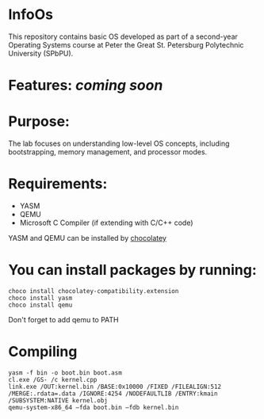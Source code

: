 # InfoOs
This repository contains basic OS developed as part of a second-year Operating Systems course at Peter the Great St. Petersburg Polytechnic University (SPbPU).

# Features: *coming soon*

# Purpose:
  The lab focuses on understanding low-level OS concepts, including bootstrapping, memory     management, and processor modes. 

# Requirements:
  - YASM
  - QEMU
  - Microsoft C Compiler (if extending with C/C++ code)

YASM and QEMU can be installed by [chocolatey ](https://chocolatey.org/install)
# You can install packages by running:
    choco install chocolatey-compatibility.extension
    choco install yasm
    choco install qemu
Don't forget to add qemu to PATH

# Compiling
    yasm -f bin -o boot.bin boot.asm
    cl.exe /GS- /c kernel.cpp
    link.exe /OUT:kernel.bin /BASE:0x10000 /FIXED /FILEALIGN:512 /MERGE:.rdata=.data /IGNORE:4254 /NODEFAULTLIB /ENTRY:kmain /SUBSYSTEM:NATIVE kernel.obj
    qemu-system-x86_64 –fda boot.bin –fdb kernel.bin
